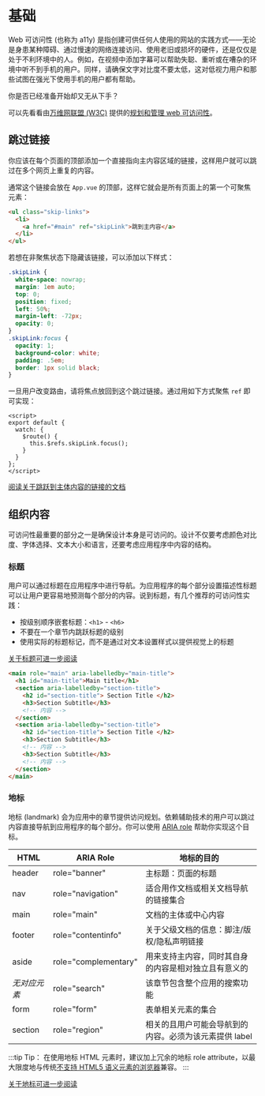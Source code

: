 # 基础

Web 可访问性 (也称为 a11y) 是指创建可供任何人使用的网站的实践方式——无论是身患某种障碍、通过慢速的网络连接访问、使用老旧或损坏的硬件，还是仅仅是处于不利环境中的人。例如，在视频中添加字幕可以帮助失聪、重听或在嘈杂的环境中听不到手机的用户。同样，请确保文字对比度不要太低，这对低视力用户和那些试图在强光下使用手机的用户都有帮助。

你是否已经准备开始却又无从下手？

可以先看看由[万维网联盟 (W3C)](https://www.w3.org/) 提供的[规划和管理 web 可访问性](https://www.w3.org/WAI/planning-and-managing/)。

## 跳过链接

你应该在每个页面的顶部添加一个直接指向主内容区域的链接，这样用户就可以跳过在多个网页上重复的内容。

通常这个链接会放在 `App.vue` 的顶部，这样它就会是所有页面上的第一个可聚焦元素：

``` html
<ul class="skip-links">
  <li>
    <a href="#main" ref="skipLink">跳到主内容</a>
  </li>
</ul>
```

若想在非聚焦状态下隐藏该链接，可以添加以下样式：

``` css
.skipLink {
  white-space: nowrap;
  margin: 1em auto;
  top: 0;
  position: fixed;
  left: 50%;
  margin-left: -72px;
  opacity: 0;
}
.skipLink:focus {
  opacity: 1;
  background-color: white;
  padding: .5em;
  border: 1px solid black;
}
```

一旦用户改变路由，请将焦点放回到这个跳过链接。通过用如下方式聚焦 `ref` 即可实现：

``` vue
<script>
export default {
  watch: {
    $route() {
      this.$refs.skipLink.focus();
    }
  }
};
</script>
```

<common-codepen-snippet title="Skip to Main" slug="VwepxJa" :height="350" tab="js,result" :team="false" user="mlama007" name="Maria" theme="light" :preview="false" :editable="false" />

[阅读关于跳跃到主体内容的链接的文档](https://www.w3.org/WAI/WCAG21/Techniques/general/G1.html)

## 组织内容

可访问性最重要的部分之一是确保设计本身是可访问的。设计不仅要考虑颜色对比度、字体选择、文本大小和语言，还要考虑应用程序中内容的结构。

### 标题

用户可以通过标题在应用程序中进行导航。为应用程序的每个部分设置描述性标题可以让用户更容易地预测每个部分的内容。说到标题，有几个推荐的可访问性实践：

- 按级别顺序嵌套标题：`<h1>` - `<h6>`
- 不要在一个章节内跳跃标题的级别
- 使用实际的标题标记，而不是通过对文本设置样式以提供视觉上的标题

[关于标题可进一步阅读](https://www.w3.org/TR/UNDERSTANDING-WCAG20/navigation-mechanisms-descriptive.html)

```html
<main role="main" aria-labelledby="main-title">
  <h1 id="main-title">Main title</h1>
  <section aria-labelledby="section-title">
    <h2 id="section-title"> Section Title </h2>
    <h3>Section Subtitle</h3>
    <!-- 内容 -->
  </section>
  <section aria-labelledby="section-title">
    <h2 id="section-title"> Section Title </h2>
    <h3>Section Subtitle</h3>
    <!-- 内容 -->
    <h3>Section Subtitle</h3>
    <!-- 内容 -->
  </section>
</main>
```

### 地标

地标 (landmark) 会为应用中的章节提供访问规划。依赖辅助技术的用户可以跳过内容直接导航到应用程序的每个部分。你可以使用 [ARIA role](https://developer.mozilla.org/en-US/docs/Web/Accessibility/ARIA/Roles) 帮助你实现这个目标。

| HTML            | ARIA Role            | 地标的目的 |
| --------------- | -------------------- | --------- |
| header          | role="banner"        | 主标题：页面的标题 |
| nav             | role="navigation"    | 适合用作文档或相关文档导航的链接集合 |
| main            | role="main"          | 文档的主体或中心内容 |
| footer          | role="contentinfo"   | 关于父级文档的信息：脚注/版权/隐私声明链接 |
| aside           | role="complementary" | 用来支持主内容，同时其自身的内容是相对独立且有意义的 |
| *无对应元素* | role="search"        | 该章节包含整个应用的搜索功能 |
| form            | role="form"          | 表单相关元素的集合 |
| section         | role="region"        | 相关的且用户可能会导航到的内容。必须为该元素提供 label |

:::tip Tip：
在使用地标 HTML 元素时，建议加上冗余的地标 role attribute，以最大限度地与传统[不支持 HTML5 语义元素的浏览器](https://caniuse.com/#feat=html5semantic)兼容。
:::

[关于地标可进一步阅读](https://www.w3.org/TR/wai-aria-1.2/#landmark_roles)
